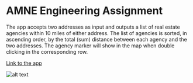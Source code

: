 # AMNE Engineering Assignment

The app accepts two addresses as input and outputs a list of real estate agencies within 10 miles of
either address. The list of agencies is sorted, in ascending order, by the total
(sum) distance between each agency and the two addresses. The agency marker will show in the map when double clicking in the corresponding row.

[Link to the app](https://s3.amazonaws.com/amne-engineering-assignment/index.html)

![alt text](https://s3.amazonaws.com/amne-engineering-assignment/demo.gif)
